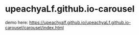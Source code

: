 # upeachyaLf.github.io-carousel

demo here: https://upeachyalf.github.io/upeachyaLf.github.io-carousel/carousel/index.html
